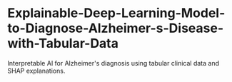 # Explainable-Deep-Learning-Model-to-Diagnose-Alzheimer-s-Disease-with-Tabular-Data
Interpretable AI for Alzheimer's diagnosis using tabular clinical data and SHAP explanations.
